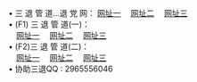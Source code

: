&#8226; 三 退 管 道...退 党 网：
<a href="http://app365.ga/go/8/" target="_blank">网址一</a>
　<a href="http://tv555.cf/go/8/" target="_blank">网址二</a>
　<a href="http://qq404.cf/go/8/" target="_blank">网址三</a>
　<br />
&#8226; (F1) 三 退 管 道(一)：<br />
　<a href="http://app365.ga/d/" target="_blank">网址一</a>
　<a href="http://tv555.cf/d/" target="_blank">网址二</a>
　<a href="http://qq404.cf/d/" target="_blank">网址三</a><br />
&#8226; (F2)三 退 管 道(二)：<br />
　<a href="http://app365.ga/dd/" target="_blank">网址一</a>
　<a href="http://tv555.cf/dd/" target="_blank">网址二</a>
　<a href="http://qq404.cf/dd/" target="_blank">网址三</a><br />
&#8226; 协助三退QQ :
2965556046<br />

